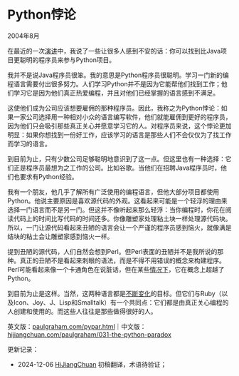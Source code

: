 



# Python悖论

2004年8月

在最近的一次[演讲](https://hijiangchuan.com/paulgraham/030-Great-Hackers)中，我说了一些让很多人感到不安的话：你可以找到比Java项目更聪明的程序员来参与Python项目。

我并不是说Java程序员很笨。我的意思是Python程序员很聪明。学习一门新的编程语言需要付出很多努力。人们学习Python并不是因为它能帮他们找到工作；他们学习它是因为他们真正热爱编程，并且对他们已经掌握的语言感到不满足。

这使他们成为公司应该想要雇佣的那种程序员。因此，我称之为Python悖论：如果一家公司选择用一种相对小众的语言编写软件，他们就能雇佣到更好的程序员，因为他们只会吸引那些真正关心并愿意学习它的人。对程序员来说，这个悖论更加明显：如果你想找到一份好工作，应该学习的语言是那些人们不会仅仅为了找工作而学习的语言。

到目前为止，只有少数公司足够聪明地意识到了这一点。但这里也有一种选择：它们正是程序员最想为之工作的公司。比如谷歌。当他们在招聘Java程序员时，他们也要求有Python经验。

我有一个朋友，他几乎了解所有广泛使用的编程语言，但他大部分项目都使用Python。他说主要原因是喜欢源代码的外观。这看起来可能是一个轻浮的理由来选择一门语言而不是另一门。但这并不像听起来那么轻浮：当你编程时，你花在阅读代码上的时间比写代码的时间还多。你像雕塑家处理粘土块一样处理源代码块。所以，一门让源代码看起来丑陋的语言会让一个严谨的程序员感到恼火，就像满是结块的粘土会让雕塑家感到恼火一样。

提到丑陋的源代码，人们自然会想到Perl。但Perl表面的丑陋并不是我所说的那种。真正的丑陋不是看起来刺眼的语法，而是不得不用错误的概念来构建程序。Perl可能看起来像一个卡通角色在说脏话，但在某些[情况下](https://hijiangchuan.com/paulgraham/017-Revenge-of-the-Nerds)，它在概念上超越了Python。

到目前为止是这样。当然，这两种语言都是[不断变化](https://hijiangchuan.com/paulgraham/022-The-Hundred-Year-Language)的目标。但它们与Ruby（以及Icon、Joy、J、Lisp和Smalltalk）有一个共同点：它们都是由真正关心编程的人创建和使用的。而这些人往往是那些做得很好的人。

英文版：[paulgraham.com/pypar.html](https://paulgraham.com/pypar.html)｜中文版：[hijiangchuan.com/paulgraham/031-the-python-paradox](https://hijiangchuan.com/paulgraham/031-the-python-paradox)

更新记录：
- 2024-12-06 [HiJiangChuan](https://hijiangchuan.com) 初稿翻译，术语待验证；
